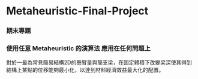 # Metaheuristic-Final-Project

### 期末專題

### 使用任意 Metaheuristic 的演算法 應用在任何問題上

對於一最為常見簡易結構2D的懸臂量與簡支梁，在固定體積下改變梁深使其得到結構上某點的位移能夠最小化，以達到材料經濟效益最大化的配置。

